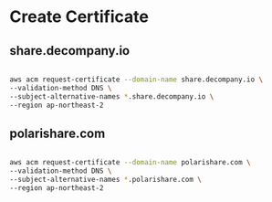 # Create Certificate


## share.decompany.io

```bash

aws acm request-certificate --domain-name share.decompany.io \
--validation-method DNS \
--subject-alternative-names *.share.decompany.io \
--region ap-northeast-2
```


## polarishare.com

```bash

aws acm request-certificate --domain-name polarishare.com \
--validation-method DNS \
--subject-alternative-names *.polarishare.com \
--region ap-northeast-2
```
